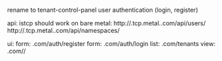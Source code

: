 rename to tenant-control-panel
user authentication (login, register)

api:
istcp should work on bare metal: 
http://<nodeId>.tcp.metal.<domain>.com/api/users/<user>
http://<nodeId>.tcp.metal.<domain>.com/api/namespaces/<namespace>

ui:
form: <domain>.com/auth/register
form: <domain>.com/auth/login
list: <domain>.com/tenants
view: <domain>.com/<user>/<namespace>